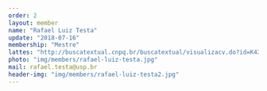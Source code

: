 ```yaml
---
order: 2
layout: member
name: "Rafael Luiz Testa"
update: "2018-07-16"
membership: "Mestre"
lattes: "http://buscatextual.cnpq.br/buscatextual/visualizacv.do?id=K4316890Y1"
photo: "img/members/rafael-luiz-testa.jpg"
mail: rafael.testa@usp.br
header-img: "img/members/rafael-luiz-testa2.jpg"
---
```

